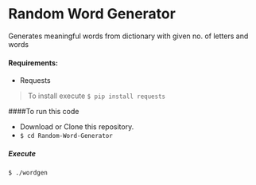 # Random Word Generator

Generates meaningful words from dictionary with given no. of letters and words 

#### Requirements:

* Requests
> To install execute ```$ pip install requests ```

####To run this code
* Download or Clone this repository.
* ```$ cd Random-Word-Generator```

##### Execute
```
$ ./wordgen
```
